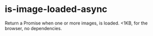 # is-image-loaded-async
Return a Promise when one or more images, is loaded. &lt;1KB, for the browser, no dependencies.
